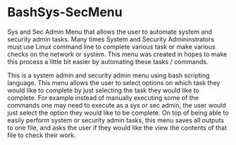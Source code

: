 # BashSys-SecMenu
Sys and Sec Admin Menu that allows the user to automate system and security admin tasks. 
Many times System and Security Admininstrators must use Linux command line to complete various task or make various checks on the network or system. This menu was created in hopes to make this process a little bit easier by automating these tasks / commands.

This is a system admin and security admin menu using bash scripting language. This menu allows the user to select options on which task they would like to complete by just selecting the task they would like to complete. For example instead of manually executing some of the commands one may need to execute as a sys or sec admin, the user would just select the option they would like to be complete. On top of being able to easily perform system or security admin tasks, this menu saves all outputs to one file, and asks the user if they would like the view the contents of that file to check their work.
